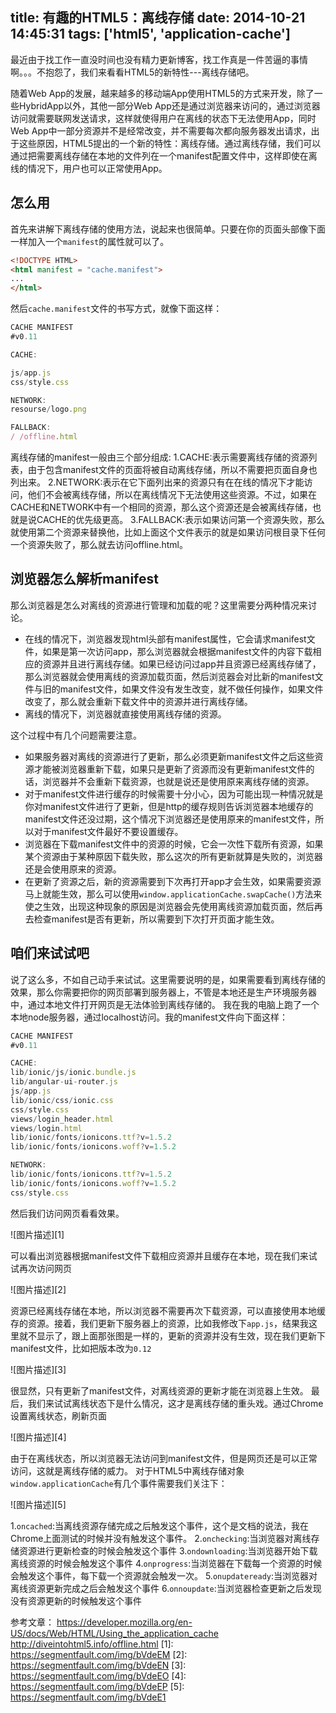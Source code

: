 title: 有趣的HTML5：离线存储
date: 2014-10-21 14:45:31
tags: ['html5', 'application-cache']
---
最近由于找工作一直没时间也没有精力更新博客，找工作真是一件苦逼的事情啊。。。不抱怨了，我们来看看HTML5的新特性---离线存储吧。

随着Web App的发展，越来越多的移动端App使用HTML5的方式来开发，除了一些HybridApp以外，其他一部分Web App还是通过浏览器来访问的，通过浏览器访问就需要联网发送请求，这样就使得用户在离线的状态下无法使用App，同时Web App中一部分资源并不是经常改变，并不需要每次都向服务器发出请求，出于这些原因，HTML5提出的一个新的特性：离线存储。通过离线存储，我们可以通过把需要离线存储在本地的文件列在一个manifest配置文件中，这样即使在离线的情况下，用户也可以正常使用App。
<!-- more -->
## 怎么用
首先来讲解下离线存储的使用方法，说起来也很简单。只要在你的页面头部像下面一样加入一个`manifest`的属性就可以了。
```html
<!DOCTYPE HTML>
<html manifest = "cache.manifest">
...
</html>
```
然后`cache.manifest`文件的书写方式，就像下面这样：
```javascript
CACHE MANIFEST
#v0.11

CACHE:

js/app.js
css/style.css

NETWORK:
resourse/logo.png

FALLBACK:
/ /offline.html
```
离线存储的manifest一般由三个部分组成:
1.CACHE:表示需要离线存储的资源列表，由于包含manifest文件的页面将被自动离线存储，所以不需要把页面自身也列出来。
2.NETWORK:表示在它下面列出来的资源只有在在线的情况下才能访问，他们不会被离线存储，所以在离线情况下无法使用这些资源。不过，如果在CACHE和NETWORK中有一个相同的资源，那么这个资源还是会被离线存储，也就是说CACHE的优先级更高。
3.FALLBACK:表示如果访问第一个资源失败，那么就使用第二个资源来替换他，比如上面这个文件表示的就是如果访问根目录下任何一个资源失败了，那么就去访问offline.html。

## 浏览器怎么解析manifest

那么浏览器是怎么对离线的资源进行管理和加载的呢？这里需要分两种情况来讨论。

+ 在线的情况下，浏览器发现html头部有manifest属性，它会请求manifest文件，如果是第一次访问app，那么浏览器就会根据manifest文件的内容下载相应的资源并且进行离线存储。如果已经访问过app并且资源已经离线存储了，那么浏览器就会使用离线的资源加载页面，然后浏览器会对比新的manifest文件与旧的manifest文件，如果文件没有发生改变，就不做任何操作，如果文件改变了，那么就会重新下载文件中的资源并进行离线存储。
+ 离线的情况下，浏览器就直接使用离线存储的资源。

这个过程中有几个问题需要注意。

+ 如果服务器对离线的资源进行了更新，那么必须更新manifest文件之后这些资源才能被浏览器重新下载，如果只是更新了资源而没有更新manifest文件的话，浏览器并不会重新下载资源，也就是说还是使用原来离线存储的资源。
+ 对于manifest文件进行缓存的时候需要十分小心，因为可能出现一种情况就是你对manifest文件进行了更新，但是http的缓存规则告诉浏览器本地缓存的manifest文件还没过期，这个情况下浏览器还是使用原来的manifest文件，所以对于manifest文件最好不要设置缓存。
+ 浏览器在下载manifest文件中的资源的时候，它会一次性下载所有资源，如果某个资源由于某种原因下载失败，那么这次的所有更新就算是失败的，浏览器还是会使用原来的资源。
+ 在更新了资源之后，新的资源需要到下次再打开app才会生效，如果需要资源马上就能生效，那么可以使用`window.applicationCache.swapCache()`方法来使之生效，出现这种现象的原因是浏览器会先使用离线资源加载页面，然后再去检查manifest是否有更新，所以需要到下次打开页面才能生效。

## 咱们来试试吧
说了这么多，不如自己动手来试试。这里需要说明的是，如果需要看到离线存储的效果，那么你需要把你的网页部署到服务器上，不管是本地还是生产环境服务器中，通过本地文件打开网页是无法体验到离线存储的。
我在我的电脑上跑了一个本地node服务器，通过localhost访问。我的manifest文件向下面这样：
```javascript
CACHE MANIFEST
#v0.11

CACHE:
lib/ionic/js/ionic.bundle.js
lib/angular-ui-router.js
js/app.js
lib/ionic/css/ionic.css
css/style.css
views/login_header.html
views/login.html
lib/ionic/fonts/ionicons.ttf?v=1.5.2
lib/ionic/fonts/ionicons.woff?v=1.5.2

NETWORK:
lib/ionic/fonts/ionicons.ttf?v=1.5.2
lib/ionic/fonts/ionicons.woff?v=1.5.2
css/style.css
```
然后我们访问网页看看效果。

![图片描述][1]

可以看出浏览器根据manifest文件下载相应资源并且缓存在本地，现在我们来试试再次访问网页

![图片描述][2]

资源已经离线存储在本地，所以浏览器不需要再次下载资源，可以直接使用本地缓存的资源。接着，我们更新下服务器上的资源，比如我修改下`app.js`，结果我这里就不显示了，跟上面那张图是一样的，更新的资源并没有生效，现在我们更新下manifest文件，比如把版本改为`0.12`

![图片描述][3]

很显然，只有更新了manifest文件，对离线资源的更新才能在浏览器上生效。
最后，我们来试试离线状态下是什么情况，这才是离线存储的重头戏。通过Chrome设置离线状态，刷新页面

![图片描述][4]

由于在离线状态，所以浏览器无法访问到manifest文件，但是网页还是可以正常访问，这就是离线存储的威力。
对于HTML5中离线存储对象`window.applicationCache`有几个事件需要我们关注下：

![图片描述][5]

1.`oncached`:当离线资源存储完成之后触发这个事件，这个是文档的说法，我在Chrome上面测试的时候并没有触发这个事件。
2.`onchecking`:当浏览器对离线存储资源进行更新检查的时候会触发这个事件
3.`ondownloading`:当浏览器开始下载离线资源的时候会触发这个事件
4.`onprogress`:当浏览器在下载每一个资源的时候会触发这个事件，每下载一个资源就会触发一次。
5.`onupdateready`:当浏览器对离线资源更新完成之后会触发这个事件
6.`onnoupdate`:当浏览器检查更新之后发现没有资源更新的时候触发这个事件


参考文章：
https://developer.mozilla.org/en-US/docs/Web/HTML/Using_the_application_cache
http://diveintohtml5.info/offline.html
  [1]: https://segmentfault.com/img/bVdeEM
  [2]: https://segmentfault.com/img/bVdeEN
  [3]: https://segmentfault.com/img/bVdeEO
  [4]: https://segmentfault.com/img/bVdeEP
  [5]: https://segmentfault.com/img/bVdeE1
